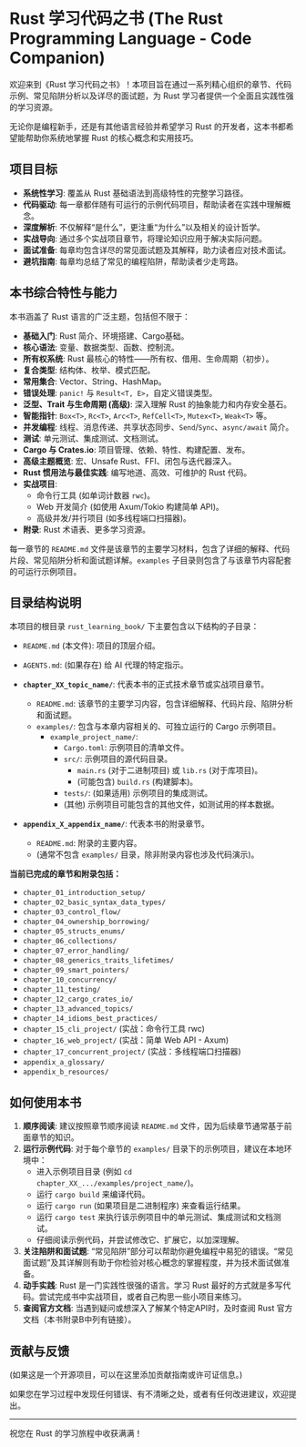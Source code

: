 # Rust 学习代码之书 (The Rust Programming Language - Code Companion)

欢迎来到《Rust 学习代码之书》！本项目旨在通过一系列精心组织的章节、代码示例、常见陷阱分析以及详尽的面试题，为 Rust 学习者提供一个全面且实践性强的学习资源。

无论你是编程新手，还是有其他语言经验并希望学习 Rust 的开发者，这本书都希望能帮助你系统地掌握 Rust 的核心概念和实用技巧。

## 项目目标

*   **系统性学习**: 覆盖从 Rust 基础语法到高级特性的完整学习路径。
*   **代码驱动**: 每一章都伴随有可运行的示例代码项目，帮助读者在实践中理解概念。
*   **深度解析**: 不仅解释“是什么”，更注重“为什么”以及相关的设计哲学。
*   **实战导向**: 通过多个实战项目章节，将理论知识应用于解决实际问题。
*   **面试准备**: 每章均包含详尽的常见面试题及其解释，助力读者应对技术面试。
*   **避坑指南**: 每章均总结了常见的编程陷阱，帮助读者少走弯路。

## 本书综合特性与能力

本书涵盖了 Rust 语言的广泛主题，包括但不限于：

*   **基础入门**: Rust 简介、环境搭建、Cargo基础。
*   **核心语法**: 变量、数据类型、函数、控制流。
*   **所有权系统**: Rust 最核心的特性——所有权、借用、生命周期（初步）。
*   **复合类型**: 结构体、枚举、模式匹配。
*   **常用集合**: Vector、String、HashMap。
*   **错误处理**: `panic!` 与 `Result<T, E>`，自定义错误类型。
*   **泛型、Trait 与生命周期 (高级)**: 深入理解 Rust 的抽象能力和内存安全基石。
*   **智能指针**: `Box<T>`, `Rc<T>`, `Arc<T>`, `RefCell<T>`, `Mutex<T>`, `Weak<T>` 等。
*   **并发编程**: 线程、消息传递、共享状态同步、`Send`/`Sync`、`async/await` 简介。
*   **测试**: 单元测试、集成测试、文档测试。
*   **Cargo 与 Crates.io**: 项目管理、依赖、特性、构建配置、发布。
*   **高级主题概览**: 宏、Unsafe Rust、FFI、闭包与迭代器深入。
*   **Rust 惯用法与最佳实践**: 编写地道、高效、可维护的 Rust 代码。
*   **实战项目**:
    *   命令行工具 (如单词计数器 `rwc`)。
    *   Web 开发简介 (如使用 Axum/Tokio 构建简单 API)。
    *   高级并发/并行项目 (如多线程端口扫描器)。
*   **附录**: Rust 术语表、更多学习资源。

每一章节的 `README.md` 文件是该章节的主要学习材料，包含了详细的解释、代码片段、常见陷阱分析和面试题详解。`examples` 子目录则包含了与该章节内容配套的可运行示例项目。

## 目录结构说明

本项目的根目录 `rust_learning_book/` 下主要包含以下结构的子目录：

*   `README.md` (本文件): 项目的顶层介绍。
*   `AGENTS.md`: (如果存在) 给 AI 代理的特定指示。

*   **`chapter_XX_topic_name/`**: 代表本书的正式技术章节或实战项目章节。
    *   `README.md`: 该章节的主要学习内容，包含详细解释、代码片段、陷阱分析和面试题。
    *   `examples/`: 包含与本章内容相关的、可独立运行的 Cargo 示例项目。
        *   `example_project_name/`:
            *   `Cargo.toml`: 示例项目的清单文件。
            *   `src/`: 示例项目的源代码目录。
                *   `main.rs` (对于二进制项目) 或 `lib.rs` (对于库项目)。
                *   (可能包含) `build.rs` (构建脚本)。
            *   `tests/`: (如果适用) 示例项目的集成测试。
            *   (其他) 示例项目可能包含的其他文件，如测试用的样本数据。

*   **`appendix_X_appendix_name/`**: 代表本书的附录章节。
    *   `README.md`: 附录的主要内容。
    *   (通常不包含 `examples/` 目录，除非附录内容也涉及代码演示)。

**当前已完成的章节和附录包括：**

*   `chapter_01_introduction_setup/`
*   `chapter_02_basic_syntax_data_types/`
*   `chapter_03_control_flow/`
*   `chapter_04_ownership_borrowing/`
*   `chapter_05_structs_enums/`
*   `chapter_06_collections/`
*   `chapter_07_error_handling/`
*   `chapter_08_generics_traits_lifetimes/`
*   `chapter_09_smart_pointers/`
*   `chapter_10_concurrency/`
*   `chapter_11_testing/`
*   `chapter_12_cargo_crates_io/`
*   `chapter_13_advanced_topics/`
*   `chapter_14_idioms_best_practices/`
*   `chapter_15_cli_project/` (实战：命令行工具 rwc)
*   `chapter_16_web_project/` (实战：简单 Web API - Axum)
*   `chapter_17_concurrent_project/` (实战：多线程端口扫描器)
*   `appendix_a_glossary/`
*   `appendix_b_resources/`

## 如何使用本书

1.  **顺序阅读**: 建议按照章节顺序阅读 `README.md` 文件，因为后续章节通常基于前面章节的知识。
2.  **运行示例代码**: 对于每个章节的 `examples/` 目录下的示例项目，建议在本地环境中：
    *   进入示例项目目录 (例如 `cd chapter_XX_.../examples/project_name/`)。
    *   运行 `cargo build` 来编译代码。
    *   运行 `cargo run` (如果项目是二进制程序) 来查看运行结果。
    *   运行 `cargo test` 来执行该示例项目中的单元测试、集成测试和文档测试。
    *   仔细阅读示例代码，并尝试修改它、扩展它，以加深理解。
3.  **关注陷阱和面试题**: “常见陷阱”部分可以帮助你避免编程中易犯的错误。“常见面试题”及其详解则有助于你检验对核心概念的掌握程度，并为技术面试做准备。
4.  **动手实践**: Rust 是一门实践性很强的语言。学习 Rust 最好的方式就是多写代码。尝试完成书中实战项目，或者自己构思一些小项目来练习。
5.  **查阅官方文档**: 当遇到疑问或想深入了解某个特定API时，及时查阅 Rust 官方文档（本书附录B中列有链接）。

## 贡献与反馈

(如果这是一个开源项目，可以在这里添加贡献指南或许可证信息。)

如果您在学习过程中发现任何错误、有不清晰之处，或者有任何改进建议，欢迎提出。

---

祝您在 Rust 的学习旅程中收获满满！
